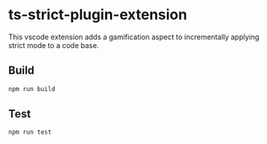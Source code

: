 # ts-strict-plugin-extension

This vscode extension adds a gamification aspect to incrementally applying strict mode to a code base.

## Build

```bash
npm run build
```

## Test

```bash
npm run test
```
